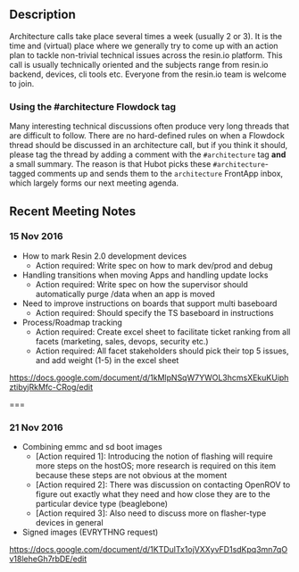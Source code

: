 ## Description

Architecture calls take place several times a week (usually 2 or 3). It is the time and (virtual) place where we generally try to come up with an action plan to tackle non-trivial technical issues across the resin.io platform. This call is usually technically oriented and the subjects range from resin.io backend, devices, cli tools etc. Everyone from the resin.io team is welcome to join.

### Using the #architecture Flowdock tag

Many interesting technical discussions often produce very long threads that are difficult to follow. There are no hard-defined rules on when a Flowdock thread should be discussed in an architecture call, but if you think it should, please tag the thread by adding a comment with the `#architecture` tag **and** a small summary. The reason is that Hubot picks these `#architecture`-tagged comments up and sends them to the `architecture` FrontApp inbox, which largely forms our next meeting agenda.

## Recent Meeting Notes

### 15 Nov 2016

* How to mark Resin 2.0 development devices
  * Action required: Write spec on how to mark dev/prod and debug
* Handling transitions when moving Apps and handling update locks
  * Action required: Write spec on how the supervisor should automatically purge /data when an app is moved
* Need to improve instructions on boards that support multi baseboard
  * Action required: Should specify the TS baseboard in instructions
* Process/Roadmap tracking
  * Action required: Create excel sheet to facilitate ticket ranking from all facets (marketing, sales, devops, security etc.)
  * Action required: All facet stakeholders should pick their top 5 issues, and add weight (1-5) in the excel sheet

https://docs.google.com/document/d/1kMlpNSqW7YWOL3hcmsXEkuKUiphztibyjRkMfc-CRog/edit

===

### 21 Nov 2016

* Combining emmc and sd boot images
  * [Action required 1]: Introducing the notion of flashing will require more steps on the hostOS; more research is required on this item because these steps are not obvious at the moment
  * [Action required 2]: There was discussion on contacting OpenROV to figure out exactly what they need and how close they are to the particular device type (beaglebone)
  * [Action required 3]: Also need to discuss more on flasher-type devices in general
* Signed images (EVRYTHNG request)

https://docs.google.com/document/d/1KTDulTx1ojVXXyvFD1sdKpq3mn7qOv18leheGh7rbDE/edit